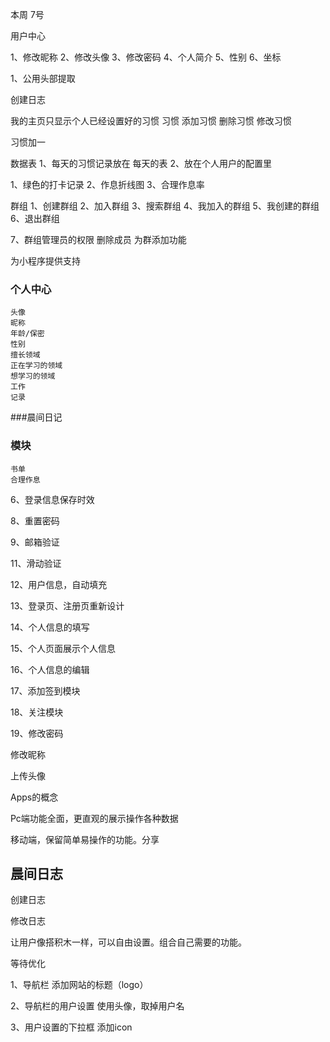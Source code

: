 本周 7号

用户中心

1、修改昵称
2、修改头像
3、修改密码
4、个人简介
5、性别
6、坐标

1、公用头部提取



创建日志


我的主页只显示个人已经设置好的习惯
习惯
添加习惯
删除习惯
修改习惯

习惯加一


数据表
1、每天的习惯记录放在 每天的表
2、放在个人用户的配置里


1、绿色的打卡记录
2、作息折线图
3、合理作息率

群组
1、创建群组
2、加入群组
3、搜索群组
4、我加入的群组
5、我创建的群组
6、退出群组

7、群组管理员的权限 删除成员 为群添加功能


为小程序提供支持

### 个人中心
    
    头像
    昵称
    年龄/保密
    性别
    擅长领域
    正在学习的领域
    想学习的领域
    工作
    记录

###晨间日记

 
### 模块
 
    书单
    合理作息

 6、登录信息保存时效
 
 8、重置密码
 
 9、邮箱验证
 
 11、滑动验证
 
 12、用户信息，自动填充
 
 13、登录页、注册页重新设计
 
 14、个人信息的填写
 
 15、个人页面展示个人信息
 
 16、个人信息的编辑
 
 17、添加签到模块
 
 18、关注模块

 19、修改密码

 修改昵称

 上传头像
 
 Apps的概念


 Pc端功能全面，更直观的展示操作各种数据

 移动端，保留简单易操作的功能。分享


 ## 晨间日志

 创建日志

 修改日志


让用户像搭积木一样，可以自由设置。组合自己需要的功能。


等待优化

1、导航栏 添加网站的标题（logo）

2、导航栏的用户设置 使用头像，取掉用户名

3、用户设置的下拉框 添加icon



 
 
 
    



